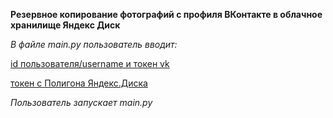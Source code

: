 **Резервное копирование фотографий с профиля ВКонтакте в облачное хранилище Яндекс Диск**

*В файле main.py пользователь вводит:*

[id пользователя/username и токен vk](https://vk.com/dev/implicit_flow_user)

[токен с Полигона Яндекс.Диска](https://yandex.ru/dev/disk/poligon/) 


*Пользователь запускает main.py*
